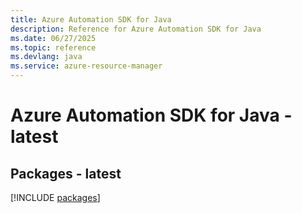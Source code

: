 ```yaml
---
title: Azure Automation SDK for Java
description: Reference for Azure Automation SDK for Java
ms.date: 06/27/2025
ms.topic: reference
ms.devlang: java
ms.service: azure-resource-manager
---
```

# Azure Automation SDK for Java - latest
## Packages - latest
[!INCLUDE [packages](automation-index.md)]